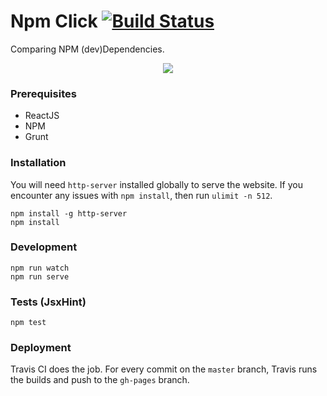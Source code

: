 Npm Click [![Build Status](https://travis-ci.org/ekonstantinidis/npm-click.svg?branch=master)](https://travis-ci.org/ekonstantinidis/npm-click)
=====================
Comparing NPM (dev)Dependencies.


<p align="center">
  <img src="https://raw.githubusercontent.com/ekonstantinidis/npm-click/master/src/images/logo-big.png" alt"NPM Click Logo" />
</p>


### Prerequisites

 - ReactJS
 - NPM
 - Grunt

### Installation
You will need `http-server` installed globally to serve the website. If you encounter any issues with `npm install`, then run `ulimit -n 512`.

    npm install -g http-server
    npm install

### Development

    npm run watch
    npm run serve


### Tests (JsxHint)

    npm test


### Deployment
Travis CI does the job. For every commit on the `master` branch, Travis runs the builds and push to the `gh-pages` branch.
